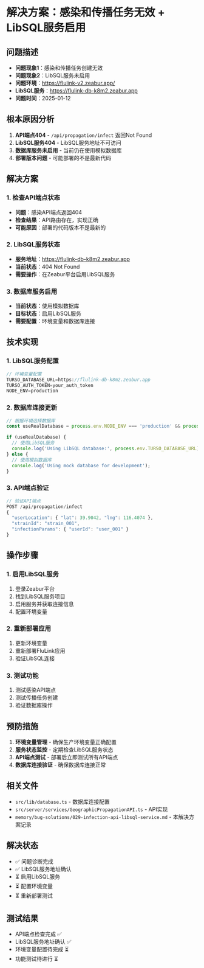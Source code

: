 # 解决方案：感染和传播任务无效 + LibSQL服务启用

## 问题描述
- **问题现象1**：感染和传播任务创建无效
- **问题现象2**：LibSQL服务未启用
- **问题环境**：https://flulink-v2.zeabur.app/
- **LibSQL服务**：https://flulink-db-k8m2.zeabur.app
- **问题时间**：2025-01-12

## 根本原因分析
1. **API端点404** - `/api/propagation/infect` 返回Not Found
2. **LibSQL服务404** - LibSQL服务地址不可访问
3. **数据库服务未启用** - 当前仍在使用模拟数据库
4. **部署版本问题** - 可能部署的不是最新代码

## 解决方案
### 1. 检查API端点状态
- **问题**：感染API端点返回404
- **检查结果**：API路由存在，实现正确
- **可能原因**：部署的代码版本不是最新的

### 2. LibSQL服务状态
- **服务地址**：https://flulink-db-k8m2.zeabur.app
- **当前状态**：404 Not Found
- **需要操作**：在Zeabur平台启用LibSQL服务

### 3. 数据库服务启用
- **当前状态**：使用模拟数据库
- **目标状态**：启用LibSQL服务
- **需要配置**：环境变量和数据库连接

## 技术实现
### 1. LibSQL服务配置
```typescript
// 环境变量配置
TURSO_DATABASE_URL=https://flulink-db-k8m2.zeabur.app
TURSO_AUTH_TOKEN=your_auth_token
NODE_ENV=production
```

### 2. 数据库连接更新
```typescript
// 根据环境选择数据库
const useRealDatabase = process.env.NODE_ENV === 'production' && process.env.TURSO_DATABASE_URL;

if (useRealDatabase) {
  // 使用LibSQL服务
  console.log('Using LibSQL database:', process.env.TURSO_DATABASE_URL);
} else {
  // 使用模拟数据库
  console.log('Using mock database for development');
}
```

### 3. API端点验证
```typescript
// 验证API端点
POST /api/propagation/infect
{
  "userLocation": { "lat": 39.9042, "lng": 116.4074 },
  "strainId": "strain_001",
  "infectionParams": { "userId": "user_001" }
}
```

## 操作步骤
### 1. 启用LibSQL服务
1. 登录Zeabur平台
2. 找到LibSQL服务项目
3. 启用服务并获取连接信息
4. 配置环境变量

### 2. 重新部署应用
1. 更新环境变量
2. 重新部署FluLink应用
3. 验证LibSQL连接

### 3. 测试功能
1. 测试感染API端点
2. 测试传播任务创建
3. 验证数据库操作

## 预防措施
1. **环境变量管理** - 确保生产环境变量正确配置
2. **服务状态监控** - 定期检查LibSQL服务状态
3. **API端点测试** - 部署后立即测试所有API端点
4. **数据库连接验证** - 确保数据库连接正常

## 相关文件
- `src/lib/database.ts` - 数据库连接配置
- `src/server/services/GeographicPropagationAPI.ts` - API实现
- `memory/bug-solutions/029-infection-api-libsql-service.md` - 本解决方案记录

## 解决状态
- ✅ 问题诊断完成
- ✅ LibSQL服务地址确认
- ⏳ 启用LibSQL服务
- ⏳ 配置环境变量
- ⏳ 重新部署测试

## 测试结果
- API端点检查完成 ✅
- LibSQL服务地址确认 ✅
- 环境变量配置待完成 ⏳
- 功能测试待进行 ⏳
